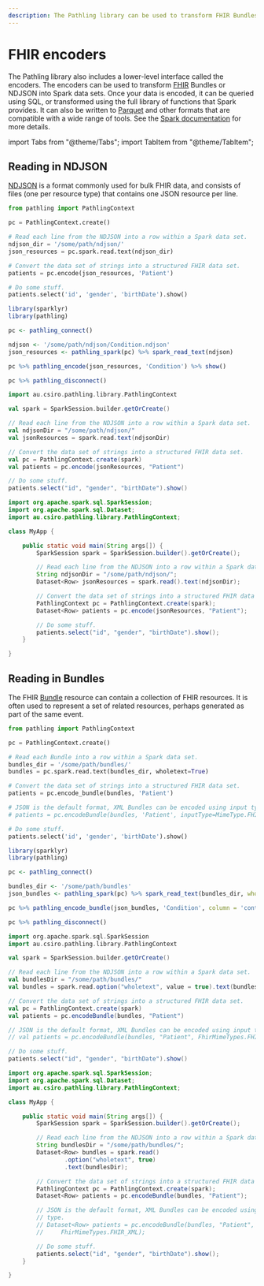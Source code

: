 ```yaml
---
description: The Pathling library can be used to transform FHIR Bundles or NDJSON into Spark data sets.
---
```


# FHIR encoders

The Pathling library also includes a lower-level interface called the encoders. 
The encoders can be used to transform [FHIR](https://hl7.org/fhir) Bundles or NDJSON into Spark
data sets. Once your data is encoded, it can be queried using SQL, or
transformed using the full library of functions that Spark provides. It can also
be written to [Parquet](https://parquet.apache.org/) and other formats that are
compatible with a wide range of tools. See
the [Spark documentation](https://spark.apache.org/docs/latest/) for more
details.

import Tabs from "@theme/Tabs";
import TabItem from "@theme/TabItem";

## Reading in NDJSON

[NDJSON](https://hl7.org/fhir/R4/nd-json.html) is a format commonly used for
bulk FHIR data, and consists of files (one per resource type) that contains one
JSON resource per line.

<!--suppress CheckEmptyScriptTag -->
<Tabs>
<TabItem value="python" label="Python">

```python
from pathling import PathlingContext

pc = PathlingContext.create()

# Read each line from the NDJSON into a row within a Spark data set.
ndjson_dir = '/some/path/ndjson/'
json_resources = pc.spark.read.text(ndjson_dir)

# Convert the data set of strings into a structured FHIR data set.
patients = pc.encode(json_resources, 'Patient')

# Do some stuff.
patients.select('id', 'gender', 'birthDate').show()
```

</TabItem>
<TabItem value="r" label="R">

```r
library(sparklyr)
library(pathling)

pc <- pathling_connect()

ndjson <- '/some/path/ndjson/Condition.ndjson'
json_resources <- pathling_spark(pc) %>% spark_read_text(ndjson)

pc %>% pathling_encode(json_resources, 'Condition') %>% show()

pc %>% pathling_disconnect()
```

</TabItem>
<TabItem value="scala" label="Scala">

```scala
import au.csiro.pathling.library.PathlingContext

val spark = SparkSession.builder.getOrCreate()

// Read each line from the NDJSON into a row within a Spark data set.
val ndjsonDir = "/some/path/ndjson/"
val jsonResources = spark.read.text(ndjsonDir)

// Convert the data set of strings into a structured FHIR data set.
val pc = PathlingContext.create(spark)
val patients = pc.encode(jsonResources, "Patient")

// Do some stuff.
patients.select("id", "gender", "birthDate").show()
```

</TabItem>
<TabItem value="java" label="Java">

```java
import org.apache.spark.sql.SparkSession;
import org.apache.spark.sql.Dataset;
import au.csiro.pathling.library.PathlingContext;

class MyApp {

    public static void main(String args[]) {
        SparkSession spark = SparkSession.builder().getOrCreate();

        // Read each line from the NDJSON into a row within a Spark data set.
        String ndjsonDir = "/some/path/ndjson/";
        Dataset<Row> jsonResources = spark.read().text(ndjsonDir);

        // Convert the data set of strings into a structured FHIR data set.
        PathlingContext pc = PathlingContext.create(spark);
        Dataset<Row> patients = pc.encode(jsonResources, "Patient");

        // Do some stuff.
        patients.select("id", "gender", "birthDate").show();
    }

}
```

</TabItem>
</Tabs>

## Reading in Bundles

The FHIR [Bundle](https://hl7.org/fhir/R4/bundle.html) resource can contain a
collection of FHIR resources. It is often used to represent a set of related
resources, perhaps generated as part of the same event.

<Tabs>
<TabItem value="python" label="Python">

```python
from pathling import PathlingContext

pc = PathlingContext.create()

# Read each Bundle into a row within a Spark data set.
bundles_dir = '/some/path/bundles/'
bundles = pc.spark.read.text(bundles_dir, wholetext=True)

# Convert the data set of strings into a structured FHIR data set.
patients = pc.encode_bundle(bundles, 'Patient')

# JSON is the default format, XML Bundles can be encoded using input type.
# patients = pc.encodeBundle(bundles, 'Patient', inputType=MimeType.FHIR_XML)

# Do some stuff.
patients.select('id', 'gender', 'birthDate').show()
```

</TabItem>
<TabItem value="r" label="R">

```r
library(sparklyr)
library(pathling)

pc <- pathling_connect()

bundles_dir <- '/some/path/bundles'
json_bundles <- pathling_spark(pc) %>% spark_read_text(bundles_dir, whole = TRUE)

pc %>% pathling_encode_bundle(json_bundles, 'Condition', column = 'contents') %>% show()

pc %>% pathling_disconnect()
```

</TabItem>
<TabItem value="scala" label="Scala">

```scala
import org.apache.spark.sql.SparkSession
import au.csiro.pathling.library.PathlingContext

val spark = SparkSession.builder.getOrCreate()

// Read each line from the NDJSON into a row within a Spark data set.
val bundlesDir = "/some/path/bundles/"
val bundles = spark.read.option("wholetext", value = true).text(bundlesDir)

// Convert the data set of strings into a structured FHIR data set.
val pc = PathlingContext.create(spark)
val patients = pc.encodeBundle(bundles, "Patient")

// JSON is the default format, XML Bundles can be encoded using input type.
// val patients = pc.encodeBundle(bundles, "Patient", FhirMimeTypes.FHIR_XML)

// Do some stuff.
patients.select("id", "gender", "birthDate").show()
```

</TabItem>
<TabItem value="java" label="Java">

```java
import org.apache.spark.sql.SparkSession;
import org.apache.spark.sql.Dataset;
import au.csiro.pathling.library.PathlingContext;

class MyApp {

    public static void main(String args[]) {
        SparkSession spark = SparkSession.builder().getOrCreate();

        // Read each line from the NDJSON into a row within a Spark data set.
        String bundlesDir = "/some/path/bundles/";
        Dataset<Row> bundles = spark.read()
                .option("wholetext", true)
                .text(bundlesDir);

        // Convert the data set of strings into a structured FHIR data set.
        PathlingContext pc = PathlingContext.create(spark);
        Dataset<Row> patients = pc.encodeBundle(bundles, "Patient");

        // JSON is the default format, XML Bundles can be encoded using input 
        // type.
        // Dataset<Row> patients = pc.encodeBundle(bundles, "Patient", 
        //     FhirMimeTypes.FHIR_XML);

        // Do some stuff.
        patients.select("id", "gender", "birthDate").show();
    }

}
```

</TabItem>
</Tabs>
